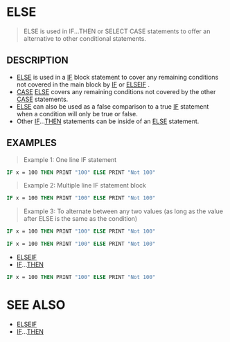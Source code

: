 # ELSE
> ELSE is used in IF...THEN or SELECT CASE statements to offer an alternative to other conditional statements.

## DESCRIPTION
* [ELSE](ELSE.md) is used in a [IF](IF.md) block statement to cover any remaining conditions not covered in the main block by [IF](IF.md) or [ELSEIF](ELSEIF.md) .
* [CASE](CASE.md) [ELSE](ELSE.md) covers any remaining conditions not covered by the other [CASE](CASE.md) statements.
* [ELSE](ELSE.md) can also be used as a false comparison to a true [IF](IF.md) statement when a condition will only be true or false.
* Other [IF](IF.md)...[THEN](THEN.md) statements can be inside of an [ELSE](ELSE.md) statement.


## EXAMPLES
> Example 1: One line IF statement

```vb
IF x = 100 THEN PRINT "100" ELSE PRINT "Not 100"
```

> Example 2: Multiple line IF statement block

```vb
IF x = 100 THEN PRINT "100" ELSE PRINT "Not 100"
```

> Example 3: To alternate between any two values (as long as the value after ELSE is the same as the condition)

```vb
IF x = 100 THEN PRINT "100" ELSE PRINT "Not 100"
```


```vb
IF x = 100 THEN PRINT "100" ELSE PRINT "Not 100"
```

* [ELSEIF](ELSEIF.md)
* [IF](IF.md)...[THEN](THEN.md)

```vb
IF x = 100 THEN PRINT "100" ELSE PRINT "Not 100"
```



# SEE ALSO
* [ELSEIF](ELSEIF.md)
* [IF](IF.md)...[THEN](THEN.md)

